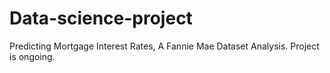 # Data-science-project
Predicting Mortgage Interest Rates, A Fannie Mae Dataset Analysis.
Project is ongoing.
